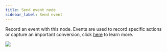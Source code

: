 ```yaml
---
title: Send event node
sidebar_label: Send event
---
```


Record an event with this node. 
Events are used to record specific actions or capture an important conversion, click [here](https://docs.yellow.ai/docs/platform_concepts/studio/events/event-hub) to learn more.

 ![](https://i.imgur.com/6obnCs8.png) 